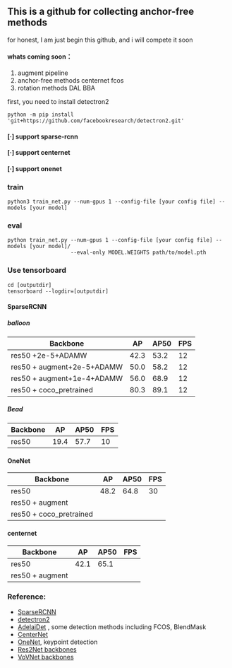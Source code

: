## This is a github for collecting anchor-free methods 


for honest, I am just begin this github, and i will compete it soon
#### whats coming soon：
1. augment pipeline  
2. anchor-free methods centernet fcos
3. rotation methods DAL BBA

first, you need to install detectron2
```
python -m pip install 'git+https://github.com/facebookresearch/detectron2.git'
```
#### [·] support sparse-rcnn
#### [·] support centernet
#### [·] support onenet

### train 
```
python3 train_net.py --num-gpus 1 --config-file [your config file] --models [your model]
```

### eval
```
python train_net.py --num-gpus 1 --config-file [your config file] --models [your model]/ 
                    --eval-only MODEL.WEIGHTS path/to/model.pth
```
### Use tensorboard 
```
cd [outputdir]
tensorboard --logdir=[outputdir]
```
#### SparseRCNN
##### balloon

| Backbone                 |   AP    |  AP50  | FPS |
| ----------------         | ---------------- | -------------- | ----- |
| res50 +2e-5+ADAMW            | 42.3             |     53.2            |     12    |   
| res50 + augment+2e-5+ADAMW   |         50.0         |    58.2             |    12   |
| res50 + augment+1e-4+ADAMW     |         56.0         |    68.9             |    12   |
| res50 + coco_pretrained| 80.3             |     89.1        |    12   | 
##### Bead
| Backbone                 |   AP    |  AP50    | FPS |
| ----------------         | ---------------- | -------------- | ----- |
| res50                  |   19.4       |      57.7         |    10    |



#### OneNet 

| Backbone                 |   AP   |   AP50   | FPS |
| ----------------         | ---------------- | -------------- | ----- |
| res50                  | 48.2            |      64.8          |    30    |
| res50 + augment        |                  |                 |        |
| res50 + coco_pretrained|                  |                 |       | 

#### centernet

| Backbone                 |   AP    |   AP50    | FPS |
| ----------------         | ---------------- | -------------- | ----- |
| res50                  | 42.1            |      65.1          |        |
| res50 + augment        |                  |                 |         |


### Reference:  
+ [SparseRCNN](https://github.com/PeizeSun/SparseR-CNN)  
+ [detectron2](https://github.com/facebookresearch/detectron2)  
+ [AdelaiDet](https://github.com/aim-uofa/adet) , some detection methods including FCOS, BlendMask
+ [CenterNet](https://github.com/JDAI-CV/centerX)  
+ [OneNet](https://github.com/PeizeSun/OneNet), keypoint detection 
+ [Res2Net backbones](https://github.com/Res2Net/Res2Net-detectron2)
+ [VoVNet backbones](https://github.com/youngwanLEE/vovnet-detectron2)



